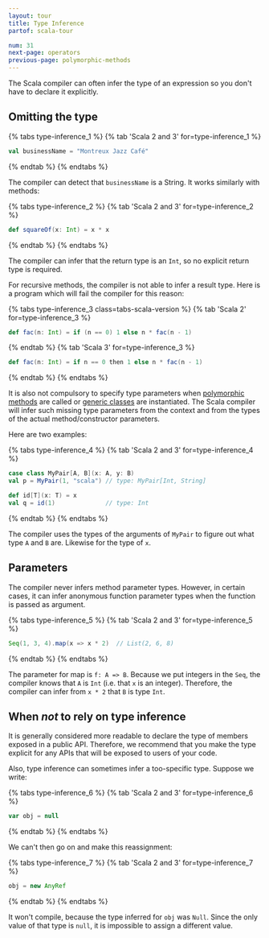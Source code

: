 ```yaml
---
layout: tour
title: Type Inference
partof: scala-tour

num: 31
next-page: operators
previous-page: polymorphic-methods
---
```


The Scala compiler can often infer the type of an expression so you don't have to declare it explicitly.

## Omitting the type

{% tabs type-inference_1 %}
{% tab 'Scala 2 and 3' for=type-inference_1 %}
```scala mdoc
val businessName = "Montreux Jazz Café"
```
{% endtab %}
{% endtabs %}

The compiler can detect that `businessName` is a String. It works similarly with methods:

{% tabs type-inference_2 %}
{% tab 'Scala 2 and 3' for=type-inference_2 %}
```scala mdoc
def squareOf(x: Int) = x * x
```
{% endtab %}
{% endtabs %}

The compiler can infer that the return type is an `Int`, so no explicit return type is required.

For recursive methods, the compiler is not able to infer a result type. Here is a program which will fail the compiler for this reason:

{% tabs type-inference_3 class=tabs-scala-version %}
{% tab 'Scala 2' for=type-inference_3 %}
```scala mdoc:fail
def fac(n: Int) = if (n == 0) 1 else n * fac(n - 1)
```
{% endtab %}
{% tab 'Scala 3' for=type-inference_3 %}
```scala
def fac(n: Int) = if n == 0 then 1 else n * fac(n - 1)
```
{% endtab %}
{% endtabs %}

It is also not compulsory to specify type parameters when [polymorphic methods](polymorphic-methods.html) are called or [generic classes](generic-classes.html) are instantiated. The Scala compiler will infer such missing type parameters from the context and from the types of the actual method/constructor parameters.

Here are two examples:

{% tabs type-inference_4 %}
{% tab 'Scala 2 and 3' for=type-inference_4 %}
```scala mdoc
case class MyPair[A, B](x: A, y: B)
val p = MyPair(1, "scala") // type: MyPair[Int, String]

def id[T](x: T) = x
val q = id(1)              // type: Int
```
{% endtab %}
{% endtabs %}

The compiler uses the types of the arguments of `MyPair` to figure out what type `A` and `B` are. Likewise for the type of `x`.

## Parameters

The compiler never infers method parameter types. However, in certain cases, it can infer anonymous function parameter types when the function is passed as argument.

{% tabs type-inference_5 %}
{% tab 'Scala 2 and 3' for=type-inference_5 %}
```scala mdoc
Seq(1, 3, 4).map(x => x * 2)  // List(2, 6, 8)
```
{% endtab %}
{% endtabs %}

The parameter for map is `f: A => B`. Because we put integers in the `Seq`, the compiler knows that `A` is `Int` (i.e. that `x` is an integer). Therefore, the compiler can infer from `x * 2` that `B` is type `Int`.

## When _not_ to rely on type inference

It is generally considered more readable to declare the type of members exposed in a public API.  Therefore, we recommend that you make the type explicit for any APIs that will be exposed to users of your code.

Also, type inference can sometimes infer a too-specific type.  Suppose we write:

{% tabs type-inference_6 %}
{% tab 'Scala 2 and 3' for=type-inference_6 %}
```scala
var obj = null
```
{% endtab %}
{% endtabs %}

We can't then go on and make this reassignment:

{% tabs type-inference_7 %}
{% tab 'Scala 2 and 3' for=type-inference_7 %}
```scala mdoc:fail
obj = new AnyRef
```
{% endtab %}
{% endtabs %}

It won't compile, because the type inferred for `obj` was `Null`. Since the only value of that type is `null`, it is impossible to assign a different value.
